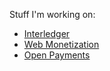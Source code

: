 Stuff I'm working on:

- [Interledger](https://interledger.org)
- [Web Monetization](https://webmonetization.org)
- [Open Payments](https://openpayments.dev)

<!--
**adrianhopebailie/adrianhopebailie** is a ✨ _special_ ✨ repository because its `README.md` (this file) appears on your GitHub profile.

Here are some ideas to get you started:

- 🔭 I’m currently working on ...
- 🌱 I’m currently learning ...
- 👯 I’m looking to collaborate on ...
- 🤔 I’m looking for help with ...
- 💬 Ask me about ...
- 📫 How to reach me: ...
- 😄 Pronouns: ...
- ⚡ Fun fact: ...
-->
